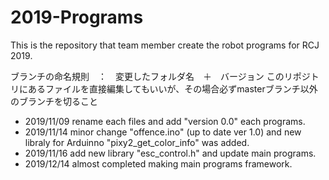 # 2019-Programs
This is the repository that team member create the robot programs for RCJ 2019.

ブランチの命名規則　：　変更したフォルダ名　＋　バージョン
このリポジトリにあるファイルを直接編集してもいいが、その場合必ずmasterブランチ以外のブランチを切ること

 - 2019/11/09 rename each files and add "version 0.0" each programs.
 - 2019/11/14 minor change "offence.ino" (up to date ver 1.0)  and new libraly for Arduinno "pixy2_get_color_info" was added.
 - 2019/11/16 add new library "esc_control.h" and update main programs.
 - 2019/12/14 almost completed making main programs framework.
